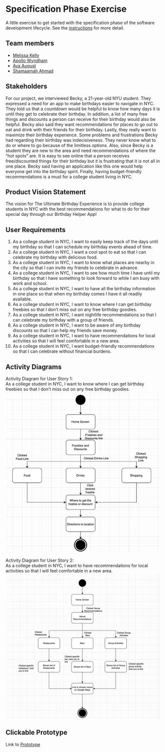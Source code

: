 # Specification Phase Exercise

A little exercise to get started with the specification phase of the software development lifecycle. See the [instructions](instructions.md) for more detail.

## Team members

- [Melissa Kelly](https://github.com/melissalkelly)
- [Apollo Wyndham](https://github.com/a-wyndham1)
- [Ava August](https://github.com/aaugust22)
- [Shamaamah Ahmad](https://github.com/shamaamahh)

## Stakeholders

For our project, we interviewed Becky, a 21-year-old NYU student. They expressed a need for an app to make birthdays easier to navigate in NYC. They told us that a countdown would be helpful to know how many days it is until they get to celebrate their birthday. In addition, a list of many free things and discounts a person can receive for their birthday would also be helpful. Becky also said they want recommendations for places to go out to eat and drink with their friends for their birthday. Lastly, they really want to maximize their birthday experience. Some problems and frustrations Becky had regarding their birthday was indecisiveness. They never know what to do or where to go because of the limitless options. Also, since Becky is a student they are new to the area and need recommendations of where the “hot spots” are. It is easy to see online that a person receives free/discounted things for their birthday but it is frustrating that it is not all in one place. Becky said having an application like this one would help everyone get into the birthday spirit. Finally, having budget-friendly recommendations is a must for a college student living in NYC. 
## Product Vision Statement

The vision for The Ultimate Birthday Experience is to provide college students in NYC with the best recommendations for what to do for their special day through our Birthday Helper App! 


## User Requirements


1. As a college student in NYC, I want to easily keep track of the days until my birthday so that I can schedule my birthday events ahead of time.
2. As a college student in NYC, I want a cool spot to eat so that I can celebrate my birthday with delicious food.
3. As a college student in NYC, I want to know what places are nearby in the city so that I can invite my friends to celebrate in advance.
4. As a college student in NYC, I want to see how much time I have until my birthday so that I have something to look forward to while I am busy with work and school.
5. As a college student in NYC, I want to have all the birthday information in one place so that when my birthday comes I have it all readily available. 
6. As a college student in NYC, I want to know where I can get birthday freebies so that I don’t miss out on any free birthday goodies.
7. As a college student in NYC, I want nightlife recommendations so that I can celebrate my birthday with a group of friends.
8. As a college student in NYC, I want to be aware of any birthday discounts so that I can help my friends save money.
9. As a college student in NYC, I want to have recommendations for local activities so that I will feel comfortable in a new area.
10. As a college student in NYC, I want budget-friendly recommendations so that I can celebrate without financial burdens.


## Activity Diagrams

Activity Diagram for User Story 1: \
As a college student in NYC, I want to know where I can get birthday freebies so that I don’t miss out on any free birthday goodies.\
![screenshot](UML1.png)

Activity Diagram for User Story 2: \
As a college student in NYC, I want to have recommendations for local activities so that I will feel comfortable in a new area.\
![screenshot](UML2.png)

## Clickable Prototype

Link to [Prototype](https://www.figma.com/proto/5TIiOGf1Qb4zNBWmadYUck/Commitment-Issues?node-id=10-3&p=f&t=mrx07A2LdEifO9Q0-1&scaling=scale-down&content-scaling=fixed&page-id=0%3A1&starting-point-node-id=10%3A3&show-proto-sidebar=1)
